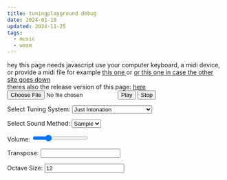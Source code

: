 ```yaml
---
title: tuningplayground debug
date: 2024-01-10
updated: 2024-11-25
tags:
  - music
  - wasm
---
```


<link href="./tuningplayground.css" rel="stylesheet" type="text/css">
<noscript> hey this page needs javascript</noscript>
use your computer keyboard, a midi device, or provide a midi file for
example
<a
   href="https://www.midiworld.com/midis/other/mozart/jm_mozdi.mid"
   download="mozart_dies_irea.mid">
this one
</a>
or 
<a
   href="/misc/blobs/jm_mozdi.mid"
   download="mozart_dies_irea.mid">
or this one in case the other site goes down
</a> 
<br>
theres also the release version of this page: <a href="/piano/tuningplayground.md">here</a>
<div style="display: block">
   <input type="file" id="fileInput" accept=".midi,.mid" />
   <!-- <input type="text" id="linkInput" value="https://www.midiworld.com/midis/other/mozart/jm_mozdi.mid" placeholder="Enter MIDI file link"> -->
   <button id="playButton">Play</button>
   <button id="stopButton">Stop</button>
</div>
<p>
   <label for="tuningSelect">Select Tuning System:</label>
   <select id="tuningSelect" name="tuningSelect">
      <option value="JustIntonation">Just Intonation</option>
      <option value="JustIntonation24">Just Intonation 24</option>
      <option value="StepMethod">Just Intonated Step Method</option>
      <option value="EqualTemperament">Equal Temperament</option>
      <!-- <option value="thai">thai</option>
         <option value="Javanese">Javanese</option> -->
      <option value="WholeTone">WholeTone</option>
      <option value="QuarterTone">QuarterTone</option>
      <option value="PythagoreanTuning">Pythagorean Tuning</option>
      <option value="FiveLimit">Five Limit</option>
      <option value="ElevenLimit">Eleven Limit</option>
      <option value="FortythreeTone">Fortythree tone tuning</option>
      <option value="Indian">Indian</option>
      <option value="IndianAlt">Indian Alt</option>
      <option value="IndianFull">Indian Full</option>
      <!-- <option value="meantone_temperament">Meantone Temperament</option>
         <option value="well_temperament">Well Temperament</option> -->
      <option value="equal_temperament">Equal Temperament</option>
   </select>
</p>
<p>
   <label for="soundMethod">Select Sound Method:</label>
   <select id="soundMethod" name="soundMethod">
      <option value="sample">Sample</option>
      <option value="native">Native</option>
      <!-- <option value="tone.js">tone.js</option> -->
   </select>
</p>
<p>
   Volume:
   <input
      type="range"
      id="volumeSlider"
      min="0"
      max="1"
      step="0.01"
      value="0.25"
      />
</p>
<p>Transpose: <input id="transpose" /></p>
<div id="stepSizeContainer" style="display: none">
   <label for="stepSize">Step Size (co-primes with 12):</label>
   <select id="stepSize">
      <option value="1">1</option>
      <option value="5">5</option>
      <option value="7" selected>7</option>
      <option value="11">11</option>
   </select>
</div>
<div id="octaveSize_container" style="display: block">
   <label for="octaveSize">Octave Size:</label>
   <input id="octaveSize" value="12" />
</div>
<div id="markedButtons" style="display: none">
   <button id="playMarked">Play Marked Notes</button>
   <button id="shareMarked">Share Marked Notes</button>
</div>
<div id="output" style="background-color: white; color: black"></div>
<div class="keyboard dark-mode-invert">
   <!-- <div class="octave">
      <div class="white-key" data-note="0"></div>
      <div class="black-key" data-note="1"></div>
      <div class="white-key" data-note="2"></div>
      <div class="black-key" data-note="3"></div>
      <div class="white-key" data-note="4"></div>
      <div class="white-key" data-note="5"></div>
      <div class="black-key" data-note="6"></div>
      <div class="white-key" data-note="7"></div>
      <div class="black-key" data-note="8"></div>
      <div class="white-key" data-note="9"></div>
      <div class="black-key" data-note="10"></div>
      <div class="white-key" data-note="11"></div>
      </div> -->
   <div class="octave">
      <!-- <div class="white-key" data-note="12"></div>
         <div class="black-key" data-note="13"></div>
         <div class="white-key" data-note="14"></div>
         <div class="black-key" data-note="15"></div>
         <div class="white-key" data-note="16"></div>
         <div class="white-key" data-note="17"></div>
         <div class="black-key" data-note="18"></div>
         <div class="white-key" data-note="19"></div>
         <div class="black-key" data-note="20"></div> -->
      <div class="white-key" data-note="21"></div>
      <div class="black-key" data-note="22"></div>
      <div class="white-key" data-note="23"></div>
   </div>
   <div class="octave">
      <div class="white-key" data-note="24"></div>
      <div class="black-key" data-note="25"></div>
      <div class="white-key" data-note="26"></div>
      <div class="black-key" data-note="27"></div>
      <div class="white-key" data-note="28"></div>
      <div class="white-key" data-note="29"></div>
      <div class="black-key" data-note="30"></div>
      <div class="white-key" data-note="31"></div>
      <div class="black-key" data-note="32"></div>
      <div class="white-key" data-note="33"></div>
      <div class="black-key" data-note="34"></div>
      <div class="white-key" data-note="35"></div>
   </div>
   <div class="octave">
      <div class="white-key" data-note="36"></div>
      <div class="black-key" data-note="37"></div>
      <div class="white-key" data-note="38"></div>
      <div class="black-key" data-note="39"></div>
      <div class="white-key" data-note="40"></div>
      <div class="white-key" data-note="41"></div>
      <div class="black-key" data-note="42"></div>
      <div class="white-key" data-note="43"></div>
      <div class="black-key" data-note="44"></div>
      <div class="white-key" data-note="45"></div>
      <div class="black-key" data-note="46"></div>
      <div class="white-key" data-note="47"></div>
   </div>
   <div class="octave">
      <div class="white-key" data-note="48"></div>
      <div class="black-key" data-note="49"></div>
      <div class="white-key" data-note="50"></div>
      <div class="black-key" data-note="51"></div>
      <div class="white-key" data-note="52"></div>
      <div class="white-key" data-note="53"></div>
      <div class="black-key" data-note="54"></div>
      <div class="white-key" data-note="55"></div>
      <div class="black-key" data-note="56"></div>
      <div class="white-key" data-note="57"></div>
      <div class="black-key" data-note="58"></div>
      <div class="white-key" data-note="59"></div>
   </div>
   <div class="octave">
      <div class="white-key" data-note="60"></div>
      <div class="black-key" data-note="61"></div>
      <div class="white-key" data-note="62"></div>
      <div class="black-key" data-note="63"></div>
      <div class="white-key" data-note="64"></div>
      <div class="white-key" data-note="65"></div>
      <div class="black-key" data-note="66"></div>
      <div class="white-key" data-note="67"></div>
      <div class="black-key" data-note="68"></div>
      <div class="white-key" data-note="69"></div>
      <div class="black-key" data-note="70"></div>
      <div class="white-key" data-note="71"></div>
   </div>
   <div class="octave">
      <div class="white-key" data-note="72"></div>
      <div class="black-key" data-note="73"></div>
      <div class="white-key" data-note="74"></div>
      <div class="black-key" data-note="75"></div>
      <div class="white-key" data-note="76"></div>
      <div class="white-key" data-note="77"></div>
      <div class="black-key" data-note="78"></div>
      <div class="white-key" data-note="79"></div>
      <div class="black-key" data-note="80"></div>
      <div class="white-key" data-note="81"></div>
      <div class="black-key" data-note="82"></div>
      <div class="white-key" data-note="83"></div>
   </div>
   <div class="octave">
      <div class="white-key" data-note="84"></div>
      <div class="black-key" data-note="85"></div>
      <div class="white-key" data-note="86"></div>
      <div class="black-key" data-note="87"></div>
      <div class="white-key" data-note="88"></div>
      <div class="white-key" data-note="89"></div>
      <div class="black-key" data-note="90"></div>
      <div class="white-key" data-note="91"></div>
      <div class="black-key" data-note="92"></div>
      <div class="white-key" data-note="93"></div>
      <div class="black-key" data-note="94"></div>
      <div class="white-key" data-note="95"></div>
   </div>
   <div class="octave">
      <div class="white-key" data-note="96"></div>
      <div class="black-key" data-note="97"></div>
      <div class="white-key" data-note="98"></div>
      <div class="black-key" data-note="99"></div>
      <div class="white-key" data-note="100"></div>
      <div class="white-key" data-note="101"></div>
      <div class="black-key" data-note="102"></div>
      <div class="white-key" data-note="103"></div>
      <div class="black-key" data-note="104"></div>
      <div class="white-key" data-note="105"></div>
      <div class="black-key" data-note="106"></div>
      <div class="white-key" data-note="107"></div>
   </div>
   <div class="octave">
      <div class="white-key" data-note="108"></div>
   </div>
</div>
<div id="logContainer"></div>
</div>
<script src="./debug/bootstrap.js"></script>
